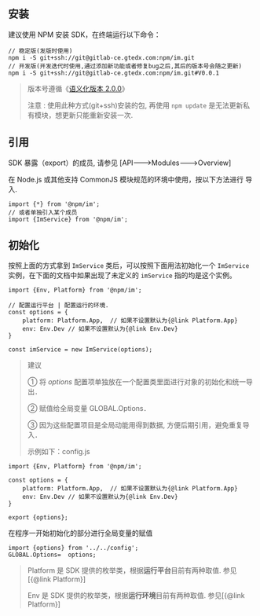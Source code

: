 ## 安装

建议使用 NPM 安装 SDK，在终端运行以下命令：

```
// 稳定版(发版时使用)
npm i -S git+ssh://git@gitlab-ce.gtedx.com:npm/im.git
// 开发版(开发迭代时使用,通过添加新功能或者修复bug之后,其后的版本号会随之更新)
npm i -S git+ssh://git@gitlab-ce.gtedx.com:npm/im.git#V0.0.1
```

>  版本号遵循《[语义化版本 2.0.0](https://semver.org/lang/zh-CN/)》
>
> 注意 : 使用此种方式(git+ssh)安装的包, 再使用 `npm update` 是无法更新私有模块，想更新只能重新安装一次.

## 引用

SDK 暴露（export）的成员, 请参见 [API--->Modules--->Overview]

在 Node.js 或其他支持 CommonJS 模块规范的环境中使用，按以下方法进行 导入.

```
import {*} from '@npm/im'; 
// 或者单独引入某个成员
import {ImService} from '@npm/im';
```

## 初始化

按照上面的方式拿到 `ImService` 类后，可以按照下面用法初始化一个 `ImService` 实例，在下面的文档中如果出现了未定义的 `imService` 指的均是这个实例。

```
import {Env, Platform} from '@npm/im';

// 配置运行平台 | 配置运行的环境.
const options = { 
    platform: Platform.App,  // 如果不设置默认为{@link Platform.App}
    env: Env.Dev // 如果不设置默认为{@link Env.Dev}
}

const imService = new ImService(options);
```

> 建议
>
> ① 将 *options* 配置项单独放在一个配置类里面进行对象的初始化和统一导出．
>
> ② 赋值给全局变量  GLOBAL.Options．
>
> ③ 因为这些配置项目是全局动能用得到数据, 方便后期引用，避免重复导入．
>
> 示例如下：config.js

```
import {Env, Platform} from '@npm/im';

const options = { 
    platform: Platform.App,  // 如果不设置默认为{@link Platform.App}
    env: Env.Dev // 如果不设置默认为{@link Env.Dev}
}

export {options};
```

在程序一开始初始化的部分进行全局变量的赋值

    import {options} from '../../config';
    GLOBAL.Options=  options;

> Platform 是 SDK 提供的枚举类，根据**运行平台**目前有两种取值. 参见[{@link Platform}]
>
> Env 是 SDK 提供的枚举类，根据**运行环境**目前有两种取值. 参见[{@link Platform}]

